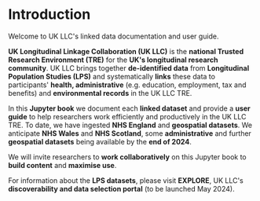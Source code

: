 # Introduction
Welcome to UK LLC's linked data documentation and user guide.

**UK Longitudinal Linkage Collaboration (UK LLC)** is the **national Trusted Research Environment (TRE)** for the **UK's longitudinal research community**. UK LLC brings together **de-identified data** from **Longitudinal Population Studies (LPS)** and systematically **links** these data to participants' **health, administrative** (e.g. education, employment, tax and benefits) and **environmental records** in the UK LLC TRE.

In this **Jupyter book** we document each **linked dataset** and provide a **user guide** to help researchers work efficiently and productively in the UK LLC TRE. To date, we have ingested **NHS England** and **geospatial datasets**. We anticipate **NHS Wales** and **NHS Scotland**, some **administrative** and further **geospatial datasets** being available by the **end of 2024**. 

We will invite researchers to **work collaboratively** on this Jupyter book to **build content** and **maximise use**. 

For information about the **LPS datasets**, please visit **EXPLORE**, UK LLC's **discoverability and data selection portal** (to be launched May 2024).
